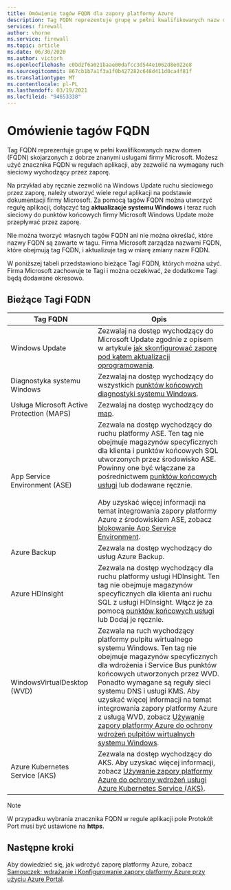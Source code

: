 ```yaml
---
title: Omówienie tagów FQDN dla zapory platformy Azure
description: Tag FQDN reprezentuje grupę w pełni kwalifikowanych nazw domen (FQDN) skojarzonych z dobrze znanymi usługami firmy Microsoft.
services: firewall
author: vhorne
ms.service: firewall
ms.topic: article
ms.date: 06/30/2020
ms.author: victorh
ms.openlocfilehash: c0bd2f6a021baae80dafcc3d544e1062d8e022e8
ms.sourcegitcommit: 867cb1b7a1f3a1f0b427282c648d411d0ca4f81f
ms.translationtype: MT
ms.contentlocale: pl-PL
ms.lasthandoff: 03/19/2021
ms.locfileid: "94653338"
---
```

# <a name="fqdn-tags-overview"></a>Omówienie tagów FQDN

Tag FQDN reprezentuje grupę w pełni kwalifikowanych nazw domen (FQDN) skojarzonych z dobrze znanymi usługami firmy Microsoft. Możesz użyć znacznika FQDN w regułach aplikacji, aby zezwolić na wymagany ruch sieciowy wychodzący przez zaporę.

Na przykład aby ręcznie zezwolić na Windows Update ruchu sieciowego przez zaporę, należy utworzyć wiele reguł aplikacji na podstawie dokumentacji firmy Microsoft. Za pomocą tagów FQDN można utworzyć regułę aplikacji, dołączyć tag **aktualizacje systemu Windows** i teraz ruch sieciowy do punktów końcowych firmy Microsoft Windows Update może przepływać przez zaporę.

Nie można tworzyć własnych tagów FQDN ani nie można określać, które nazwy FQDN są zawarte w tagu. Firma Microsoft zarządza nazwami FQDN, które obejmują tag FQDN, i aktualizuje tag w miarę zmiany nazw FQDN. 

<!--- screenshot of application rule with a FQDN tag.-->

W poniższej tabeli przedstawiono bieżące Tagi FQDN, których można użyć. Firma Microsoft zachowuje te Tagi i można oczekiwać, że dodatkowe Tagi będą dodawane okresowo.

## <a name="current-fqdn-tags"></a>Bieżące Tagi FQDN

|Tag FQDN  |Opis  |
|---------|---------|
|Windows Update     |Zezwalaj na dostęp wychodzący do Microsoft Update zgodnie z opisem w artykule [jak skonfigurować zaporę pod kątem aktualizacji oprogramowania](/mem/configmgr/sum/get-started/install-a-software-update-point).|
|Diagnostyka systemu Windows|Zezwalaj na dostęp wychodzący do wszystkich [punktów końcowych diagnostyki systemu Windows](/windows/privacy/configure-windows-diagnostic-data-in-your-organization#endpoints).|
|Usługa Microsoft Active Protection (MAPS)|Zezwalaj na dostęp wychodzący do [map](https://cloudblogs.microsoft.com/enterprisemobility/2016/05/31/important-changes-to-microsoft-active-protection-service-maps-endpoint/).|
|App Service Environment (ASE)|Zezwala na dostęp wychodzący do ruchu platformy ASE. Ten tag nie obejmuje magazynów specyficznych dla klienta i punktów końcowych SQL utworzonych przez środowisko ASE. Powinny one być włączane za pośrednictwem [punktów końcowych usługi](../virtual-network/tutorial-restrict-network-access-to-resources.md) lub dodawane ręcznie.<br><br>Aby uzyskać więcej informacji na temat integrowania zapory platformy Azure z środowiskiem ASE, zobacz [blokowanie App Service Environment](../app-service/environment/firewall-integration.md#configuring-azure-firewall-with-your-ase).|
|Azure Backup|Zezwala na dostęp wychodzący do usług Azure Backup.|
|Azure HDInsight|Zezwala na dostęp wychodzący dla ruchu platformy usługi HDInsight. Ten tag nie obejmuje magazynów specyficznych dla klienta ani ruchu SQL z usługi HDInsight. Włącz je za pomocą [punktów końcowych usługi](../virtual-network/tutorial-restrict-network-access-to-resources.md) lub Dodaj je ręcznie.|
|WindowsVirtualDesktop (WVD)|Zezwala na ruch wychodzący platformy pulpitu wirtualnego systemu Windows. Ten tag nie obejmuje magazynów specyficznych dla wdrożenia i Service Bus punktów końcowych utworzonych przez WVD. Ponadto wymagane są reguły sieci systemu DNS i usługi KMS. Aby uzyskać więcej informacji na temat integrowania zapory platformy Azure z usługą WVD, zobacz [Używanie zapory platformy Azure do ochrony wdrożeń pulpitów wirtualnych systemu Windows](protect-windows-virtual-desktop.md).|
|Azure Kubernetes Service (AKS)|Zezwala na dostęp wychodzący do AKS. Aby uzyskać więcej informacji, zobacz [Używanie zapory platformy Azure do ochrony wdrożeń usługi Azure Kubernetes Service (AKS)](protect-azure-kubernetes-service.md).|

> [!NOTE]
> W przypadku wybrania znacznika FQDN w regule aplikacji pole Protokół: Port musi być ustawione na **https**.

## <a name="next-steps"></a>Następne kroki

Aby dowiedzieć się, jak wdrożyć zaporę platformy Azure, zobacz [Samouczek: wdrażanie i Konfigurowanie zapory platformy Azure przy użyciu Azure Portal](tutorial-firewall-deploy-portal.md).